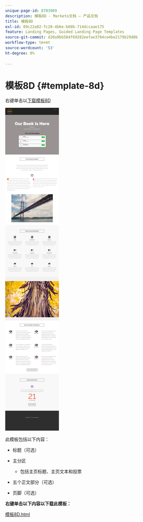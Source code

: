 ```yaml
---
unique-page-id: 8783969
description: 模板8D - Marketo文档 — 产品文档
title: 模板8D
exl-id: 09c22a82-fc20-4b6e-b60b-714dccaae175
feature: Landing Pages, Guided Landing Page Templates
source-git-commit: d20a9bb584f69282eefae3704ce4be2179b29d0b
workflow-type: tm+mt
source-wordcount: '53'
ht-degree: 0%

---
```


# 模板8D {#template-8d}

右键单击以[下载模板8D](https://experienceleague.adobe.com/landing/marketo/lp-templates/template-8d.html)

![](assets/image2015-7-29-14-3a28-3a56.png)

此模板包括以下内容：

* 标题（可选）
* 主分区

   * 包括主页标题、主页文本和投票

* 五个正文部分（可选）
* 页脚（可选）

**右键单击以下内容以下载此模板：**

[模板8D.html](https://experienceleague.adobe.com/landing/marketo/lp-templates/template-8d.html)
